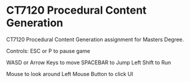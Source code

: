 # CT7120 Procedural Content Generation
 CT7120 Procedural Content Generation assignment for Masters Degree.

Controls:
ESC or P to pause game

WASD or Arrow Keys to move
SPACEBAR to Jump
Left Shift to Run

Mouse to look around
Left Mouse Button to click UI
